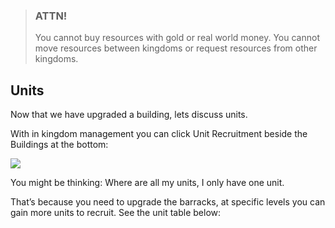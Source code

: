 
> ### ATTN!
>
> You cannot buy resources with gold or real world money. You cannot move resources between kingdoms or request resources from other kingdoms.

## Units

Now that we have upgraded a building, lets discuss units.

With in kingdom management you can click Unit Recruitment beside the Buildings at the bottom:

<div class="gallery mb-4">
    <a href="/storage/info/kingdoms/images/unit-table.png" class="glightbox">
        <img src="/storage/info/kingdoms/images/unit-table.png" class="img-fluid" />
    </a>
</div>

You might be thinking: Where are all my units, I only have one unit.

That’s because you need to upgrade the barracks, at specific levels you can gain more units to recruit. See the unit table below:
